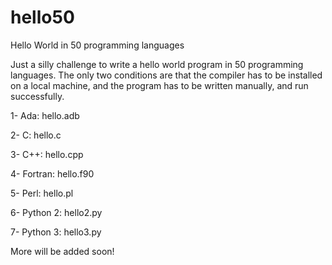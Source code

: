 # hello50
Hello World in 50 programming languages

Just a silly challenge to write a hello world program in 50 programming languages. The only two conditions are that the compiler has to be installed on a local machine, and the program has to be written manually, and run successfully.

1- Ada: hello.adb

2- C: hello.c

3- C++: hello.cpp

4- Fortran: hello.f90

5- Perl: hello.pl

6- Python 2: hello2.py

7- Python 3: hello3.py

More will be added soon!
